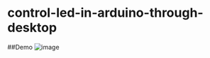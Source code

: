 # control-led-in-arduino-through-desktop
##Demo
![image](https://user-images.githubusercontent.com/84735778/187489499-66f7c1e0-ae75-4e33-8892-84eecf56e556.png)
